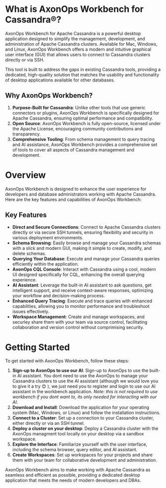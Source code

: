 # What is AxonOps Workbench for Cassandra®?

AxonOps Workbench for Apache Cassandra is a powerful desktop application designed to simplify the management, development, and administration of Apache Cassandra clusters. Available for Mac, Windows, and Linux, AxonOps Workbench offers a modern and intuitive graphical user interface (GUI) that allows users to connect to Cassandra clusters directly or via SSH. 

This tool is built to address the gaps in existing Cassandra tools, providing a dedicated, high-quality solution that matches the usability and functionality of desktop applications available for other databases.

## Why AxonOps Workbench?
1. **Purpose-Built for Cassandra**: Unlike other tools that use generic connectors or plugins, AxonOps Workbench is specifically designed for Apache Cassandra, ensuring optimal performance and compatibility.
1. **Open Source**: AxonOps Workbench is fully open-source, licensed under the Apache License, encouraging community contributions and transparency.
1. **Comprehensive Tooling**: From schema management to query tracing and AI assistance, AxonOps Workbench provides a comprehensive set of tools to cover all aspects of Cassandra management and development.

# Overview
AxonOps Workbench is designed to enhance the user experience for developers and database administrators working with Apache Cassandra. Here are the key features and capabilities of AxonOps Workbench:

## Key Features
* **Direct and Secure Connections**: Connect to Apache Cassandra clusters directly or via secure SSH tunnels, ensuring flexibility and security in various deployment environments.
* **Schema Browsing**: Easily browse and manage your Cassandra schemas with a slick and modern GUI, making it simple to create, modify, and delete schemas.
* **Querying Your Database**: Execute and manage your Cassandra queries efficiently within the application.
* **AxonOps CQL Console**: Interact with Cassandra using a cool, modern UI designed specifically for CQL, enhancing the overall querying experience.
* **AI Assistant**: Leverage the built-in AI assistant to ask questions, get intelligent support, and receive context-aware responses, optimizing your workflow and decision-making process.
* **Enhanced Query Tracing**: Execute and trace queries with enhanced capabilities, allowing you to monitor performance and troubleshoot issues effectively.
* **Workspace Management**: Create and manage workspaces, and securley share them with your team via source control, facilitating collaboration and version control without comprimising security.

# Getting Started
To get started with AxonOps Workbench, follow these steps:

1. **Sign-up to AxonOps to use our AI**: Sign-up to AxonOps to use the built-in AI assistant. You dont need to use the AxonOps to manage your Cassandra clusters to use the AI assistant (although we would love you to give it a try 😊 ), we just need you to register and login to use our AI assistant in the workbench application. *Note: this is not required to use workbench if you dont want to, its only needed for interacting with our AI*.
1. **Download and Install**: Download the application for your operating system (Mac, Windows, or Linux) and follow the installation instructions.
1. **Connect to a Cluster**: Set up a connection to your Cassandra cluster, either directly or via an SSH tunnel.
1. **Deploy a cluster on your desktop**: Deploy a Cassandra cluster with the AxonOps managment tool locally on your desktop via a sandbox workspace.
1. **Explore the Interface**: Familiarize yourself with the user interface, including the schema browser, query editor, and AI assistant.
1. **Create Workspaces**: Set up workspaces for your projects and share them with your team for collaborative development and administration.


AxonOps Workbench aims to make working with Apache Cassandra as seamless and efficient as possible, providing a dedicated desktop application that meets the needs of modern developers and DBAs.


